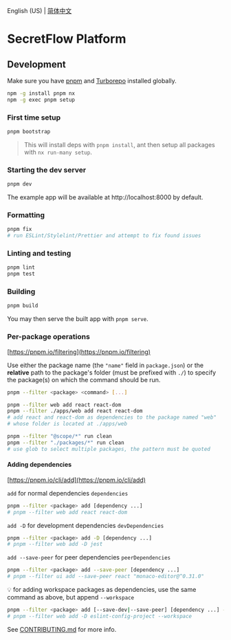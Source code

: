 English (US) | [简体中文](README.zh-Hans.md)

# SecretFlow Platform

## Development

Make sure you have [pnpm](https://pnpm.io/installation) and
[Turborepo](https://turbo.build/repo/docs/installing) installed globally.

```bash
npm -g install pnpm nx
npm -g exec pnpm setup
```

### First time setup

```bash
pnpm bootstrap
```

> This will install deps with `pnpm install`, ant then setup all packages with
> `nx run-many setup`.

### Starting the dev server

```bash
pnpm dev
```

The example app will be available at http://localhost:8000 by default.

### Formatting

```bash
pnpm fix
# run ESLint/Stylelint/Prettier and attempt to fix found issues
```

### Linting and testing

```bash
pnpm lint
pnpm test
```

### Building

```bash
pnpm build
```

You may then serve the built app with `pnpm serve`.

### Per-package operations

[https://pnpm.io/filtering](https://pnpm.io/filtering)

Use either the package name (the `"name"` field in `package.json`) or the **relative**
path to the package's folder (must be prefixed with `./`) to specify the package(s) on
which the command should be run.

```bash
pnpm --filter <package> <command> [...]

pnpm --filter web add react react-dom
pnpm --filter ./apps/web add react react-dom
# add react and react-dom as dependencies to the package named "web"
# whose folder is located at ./apps/web

pnpm --filter "@scope/*" run clean
pnpm --filter "./packages/*" run clean
# use glob to select multiple packages, the pattern must be quoted
```

#### Adding dependencies

[https://pnpm.io/cli/add](https://pnpm.io/cli/add)

`add` for normal dependencies `dependencies`

```bash
pnpm --filter <package> add [dependency ...]
# pnpm --filter web add react react-dom
```

`add -D` for development dependencies `devDependencies`

```bash
pnpm --filter <package> add -D [dependency ...]
# pnpm --filter web add -D jest
```

`add --save-peer` for peer dependencies `peerDependencies`

```bash
pnpm --filter <package> add --save-peer [dependency ...]
# pnpm --filter ui add --save-peer react "monaco-editor@^0.31.0"
```

💡 for adding workspace packages as dependencies, use the same command as above, but
append `--workspace`

```bash
pnpm --filter <package> add [--save-dev|--save-peer] [dependency ...] --workspace
# pnpm --filter web add -D eslint-config-project --workspace
```

See [CONTRIBUTING.md](CONTRIBUTING.md) for more info.
